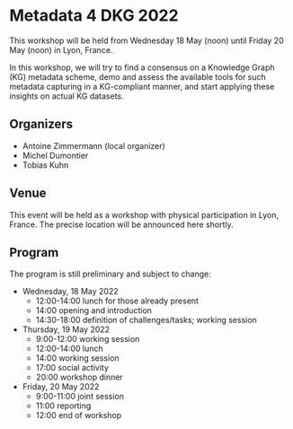 Metadata 4 DKG 2022
===================

This workshop will be held from Wednesday 18 May (noon) until Friday 20 May (noon) in Lyon, France.

In this workshop, we will try to find a consensus on a Knowledge Graph (KG) metadata scheme,
demo and assess the available tools for such metadata capturing in a KG-compliant
manner, and start applying these insights on actual KG datasets.

## Organizers

- Antoine Zimmermann (local organizer)
- Michel Dumontier
- Tobias Kuhn

## Venue

This event will be held as a workshop with physical participation in Lyon, France.
The precise location will be announced here shortly.

## Program

The program is still preliminary and subject to change:

- Wednesday, 18 May 2022
  - 12:00-14:00 lunch for those already present
  - 14:00 opening and introduction
  - 14:30-18:00 definition of challenges/tasks; working session
- Thursday, 19 May 2022
  - 9:00-12:00 working session
  - 12:00-14:00 lunch
  - 14:00 working session
  - 17:00 social activity
  - 20:00 workshop dinner
- Friday, 20 May 2022
  - 9:00-11:00 joint session
  - 11:00 reporting
  - 12:00 end of workshop
